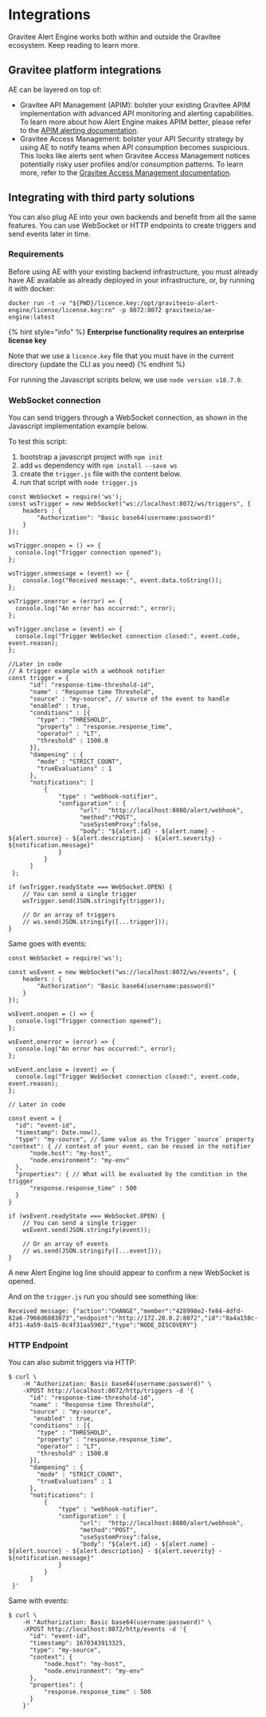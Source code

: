 # Integrations

Gravitee Alert Engine works both within and outside the Gravitee ecosystem. Keep reading to learn more.

## Gravitee platform integrations

AE can be layered on top of:

* Gravitee API Management (APIM): bolster your existing Gravitee APIM implementation with advanced API monitoring and alerting capabilities. To learn more about how Alert Engine makes APIM better, please refer to the [APIM alerting documentation](https://documentation.gravitee.io/apim/getting-started/configuration/configure-alerts-and-notifications#configure-alerts).&#x20;
* Gravitee Access Management: bolster your API Security strategy by using AE to notify teams when API consumption becomes suspicious. This looks like alerts sent when Gravitee Access Management notices potentially risky user profiles and/or consumption patterns. To learn more, refer to the [Gravitee Access Management documentation](https://documentation.gravitee.io/am).

## Integrating with third party solutions

You can also plug AE into your own backends and benefit from all the same features. You can use WebSocket or HTTP endpoints to create triggers and send events later in time.

### Requirements

Before using AE with your existing backend infrastructure, you must already have AE available as already deployed in your infrastructure, or, by running it with docker:

`docker run -t -v "${PWD}/licence.key:/opt/graviteeio-alert-engine/license/license.key:ro" -p 8072:8072 graviteeio/ae-engine:latest`

{% hint style="info" %}
**Enterprise functionality requires an enterprise license key**

Note that we use a `licence.key` file that you must have in the current directory (update the CLI as you need)
{% endhint %}

For running the Javascript scripts below, we use `node version v18.7.0`.

### WebSocket connection

You can send triggers through a WebSocket connection, as shown in the Javascript implementation example below.

To test this script:

1. bootstrap a javascript project with `npm init`
2. add `ws` dependency with `npm install --save ws`
3. create the `trigger.js` file with the content below.
4. run that script with `node trigger.js`

```
const WebSocket = require('ws');
const wsTrigger = new WebSocket("ws://localhost:8072/ws/triggers", {
    headers : {
        "Authorization": "Basic base64(username:password)"
    }
});

wsTrigger.onopen = () => {
  console.log("Trigger connection opened");
};

wsTrigger.onmessage = (event) => {
    console.log("Received message:", event.data.toString());
};

wsTrigger.onerror = (error) => {
  console.log("An error has occurred:", error);
};

wsTrigger.onclose = (event) => {
  console.log("Trigger WebSocket connection closed:", event.code, event.reason);
};

//Later in code
// A trigger example with a webhook notifier
const trigger = {
      "id": "response-time-threshold-id",
      "name" : "Response time Threshold",
      "source" : "my-source", // source of the event to handle
      "enabled" : true,
      "conditions" : [{
        "type" : "THRESHOLD",
        "property" : "response.response_time",
        "operator" : "LT",
        "threshold" : 1500.0
      }],
      "dampening" : {
        "mode" : "STRICT_COUNT",
        "trueEvaluations" : 1
      },
      "notifications": [
          {
              "type" : "webhook-notifier",
              "configuration" : {
                    "url":  "http://localhost:8080/alert/webhook",
                    "method":"POST",
                    "useSystemProxy":false,
                    "body": "${alert.id} - ${alert.name} - ${alert.source} - ${alert.description} - ${alert.severity} - ${notification.message}"
              }
          }
      ]
 };

if (wsTrigger.readyState === WebSocket.OPEN) {
    // You can send a single trigger
    wsTrigger.send(JSON.stringify(trigger));

    // Or an array of triggers
    // ws.send(JSON.stringify([...trigger]));
}
```

Same goes with events:

```
const WebSocket = require('ws');

const wsEvent = new WebSocket("ws://localhost:8072/ws/events", {
    headers : {
        "Authorization": "Basic base64(username:password)"
    }
});

wsEvent.onopen = () => {
  console.log("Trigger connection opened");
};

wsEvent.onerror = (error) => {
  console.log("An error has occurred:", error);
};

wsEvent.onclose = (event) => {
  console.log("Trigger WebSocket connection closed:", event.code, event.reason);
};

// Later in code

const event = {
  "id": "event-id",
  "timestamp": Date.now(),
  "type": "my-source", // Same value as the Trigger `source` property
"context": { // context of your event, can be reused in the notifier
      "node.host": "my-host",
      "node.environment": "my-env"
  },
  "properties": { // What will be evaluated by the condition in the trigger
      "response.response_time" : 500
  }
}

if (wsEvent.readyState === WebSocket.OPEN) {
    // You can send a single trigger
    wsEvent.send(JSON.stringify(event));

    // Or an array of events
    // ws.send(JSON.stringify([...event]));
}
```

A new Alert Engine log line should appear to confirm a new WebSocket is opened.

And on the `trigger.js` run you should see something like:

```
Received message: {"action":"CHANGE","member":"428998e2-fe84-4dfd-82a6-7966d6883073","endpoint":"http://172.20.0.2:8072","id":"8a4a158c-4f31-4a59-8a15-8c4f31aa5902","type":"NODE_DISCOVERY"}
```

### HTTP Endpoint

You can also submit triggers via HTTP:

```
$ curl \
    -H "Authorization: Basic base64(username:password)" \
    -XPOST http://localhost:8072/http/triggers -d '{
      "id": "response-time-threshold-id",
      "name" : "Response time Threshold",
      "source" : "my-source",
       "enabled" : true,
      "conditions" : [{
        "type" : "THRESHOLD",
        "property" : "response.response_time",
        "operator" : "LT",
        "threshold" : 1500.0
      }],
      "dampening" : {
        "mode" : "STRICT_COUNT",
        "trueEvaluations" : 1
      },
      "notifications": [
          {
              "type" : "webhook-notifier",
              "configuration" : {
                    "url":  "http://localhost:8080/alert/webhook",
                    "method":"POST",
                    "useSystemProxy":false,
                    "body": "${alert.id} - ${alert.name} - ${alert.source} - ${alert.description} - ${alert.severity} - ${notification.message}"
              }
          }
      ]
 }'
```

Same with events:

```
$ curl \
    -H "Authorization: Basic base64(username:password)" \
    -XPOST http://localhost:8072/http/events -d '{
      "id": "event-id",
      "timestamp": 1670343913325,
      "type": "my-source",
      "context": {
          "node.host": "my-host",
          "node.environment": "my-env"
      },
      "properties": {
          "response.response_time" : 500
      }
    }'
```
